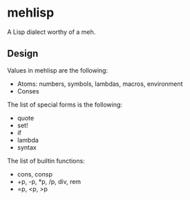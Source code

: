 # mehlisp

A Lisp dialect worthy of a meh.

## Design

Values in mehlisp are the following:

- Atoms: numbers, symbols, lambdas, macros, environment
- Conses

The list of special forms is the following:

- quote
- set!
- if
- lambda
- syntax

The list of builtin functions:
- cons, consp
- +p, -p, *p, /p, div, rem
- =p, <p, >p
